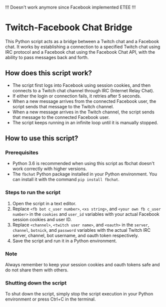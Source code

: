 !!! Doesn't work anymore since Facebook implemented ETEE !!!

# Twitch-Facebook Chat Bridge

This Python script acts as a bridge between a Twitch chat and a Facebook chat. It works by establishing a connection to a specified Twitch chat using IRC protocol and a Facebook chat using the Facebook Chat API, with the ability to pass messages back and forth.

## How does this script work?

- The script first logs into Facebook using session cookies, and then connects to a Twitch chat channel through IRC (Internet Relay Chat).
- If either the login or connection fails, it retries after 5 seconds.
- When a new message arrives from the connected Facebook user, the script sends that message to the Twitch channel.
- When a new message arrives in the Twitch channel, the script sends that message to the connected Facebook user.
- The script keeps running in an infinite loop until it is manually stopped.

## How to use this script?

### Prerequisites

- Python 3.6 is recommended when using this script as fbchat doesn't work correctly with higher versions.
- The `fbchat` Python package installed in your Python environment. You can install it with the command `pip install fbchat`.

### Steps to run the script

1. Open the script in a text editor.
2. Replace `<fb bot c_user number>`, `<xs string>`, and `<your own fb c_user number>` in the `cookies` and `user_id` variables with your actual Facebook session cookies and user ID.
3. Replace `<channel>`, `<twitch user name>`, and `<oauth>` in the `server`, `channel`, `botnick`, and `password` variables with the actual Twitch IRC server, channel, bot username, and oauth token respectively.
4. Save the script and run it in a Python environment.

### Note
Always remember to keep your session cookies and oauth tokens safe and do not share them with others.

### Shutting down the script

To shut down the script, simply stop the script execution in your Python environment or press Ctrl+C in the terminal.

